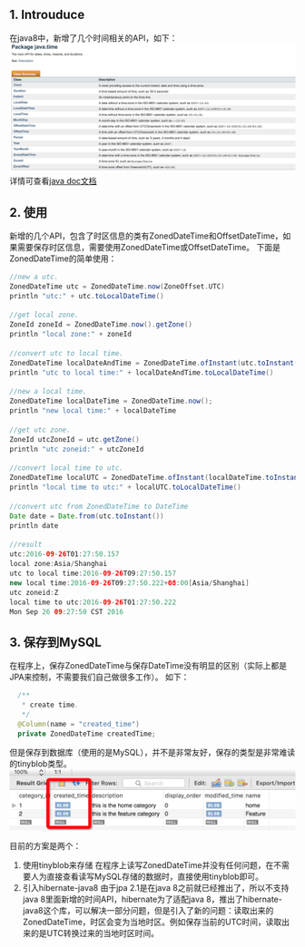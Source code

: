 ## 1. Introuduce
在java8中，新增了几个时间相关的API，如下：
![QQ20160926-0@2x.png](image/3E72F07592B8F83FDCD65D62267F73AE.png)
详情可查看[java doc文档](http://javadocs.techempower.com/jdk18/api/java/time/package-summary.html)

## 2. 使用
新增的几个API，包含了时区信息的类有ZonedDateTime和OffsetDateTime，如果需要保存时区信息，需要使用ZonedDateTime或OffsetDateTime。
下面是ZonedDateTime的简单使用：
```groovy
//new a utc.
ZonedDateTime utc = ZonedDateTime.now(ZoneOffset.UTC)
println "utc:" + utc.toLocalDateTime()

//get local zone.
ZoneId zoneId = ZonedDateTime.now().getZone()
println "local zone:" + zoneId

//convert utc to local time.
ZonedDateTime localDateAndTime = ZonedDateTime.ofInstant(utc.toInstant(), zoneId)
println "utc to local time:" + localDateAndTime.toLocalDateTime()

//new a local time.
ZonedDateTime localDateTime = ZonedDateTime.now();
println "new local time:" + localDateTime

//get utc zone.
ZoneId utcZoneId = utc.getZone()
println "utc zoneid:" + utcZoneId

//convert local time to utc.
ZonedDateTime localUTC = ZonedDateTime.ofInstant(localDateTime.toInstant(), utcZoneId)
println "local time to utc:" + localUTC.toLocalDateTime()

//convert utc from ZonedDateTime to DateTime
Date date = Date.from(utc.toInstant())
println date

//result
utc:2016-09-26T01:27:50.157
local zone:Asia/Shanghai
utc to local time:2016-09-26T09:27:50.157
new local time:2016-09-26T09:27:50.222+08:00[Asia/Shanghai]
utc zoneid:Z
local time to utc:2016-09-26T01:27:50.222
Mon Sep 26 09:27:50 CST 2016

```

## 3. 保存到MySQL
在程序上，保存ZonedDateTime与保存DateTime没有明显的区别（实际上都是JPA来控制，不需要我们自己做很多工作）。
如下：
```java
  /**
   * create time.
   */
  @Column(name = "created_time")
  private ZonedDateTime createdTime;
```
但是保存到数据库（使用的是MySQL），并不是非常友好，保存的类型是非常难读的tinyblob类型。
![QQ20160926-1@2x.png](image/430E64ABD8C4D909CC2F3E4B8FE4400A.png)

目前的方案是两个：
1. 使用tinyblob来存储
  在程序上读写ZonedDateTime并没有任何问题，在不需要人为直接查看读写MySQL存储的数据时，直接使用tinyblob即可。
2. 引入hibernate-java8
  由于jpa 2.1是在java 8之前就已经推出了，所以不支持java 8里面新增的时间API，hibernate为了适配java 8，推出了hibernate-java8这个库，可以解决一部分问题，但是引入了新的问题：读取出来的ZonedDateTime，时区会变为当地时区。例如保存当前的UTC时间，读取出来的是UTC转换过来的当地时区时间。
